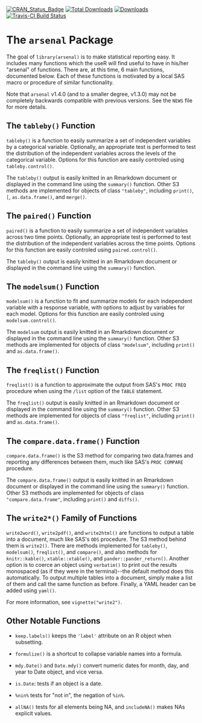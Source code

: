 
[![CRAN_Status_Badge](http://www.r-pkg.org/badges/version/arsenal)](https://CRAN.R-project.org/package=arsenal)
[![Total Downloads](http://cranlogs.r-pkg.org/badges/grand-total/arsenal)](https://CRAN.R-project.org/package=arsenal)
[![Downloads](http://cranlogs.r-pkg.org/badges/arsenal)](https://CRAN.R-project.org/package=arsenal)
[![Travis-CI Build Status](https://travis-ci.org/eheinzen/arsenal.svg?branch=master)](https://travis-ci.org/eheinzen/arsenal)

# The `arsenal` Package

The goal of `library(arsenal)` is to make statistical reporting easy. It includes many functions which the useR will find useful to have
in his/her "arsenal" of functions. There are, at this time, 6 main functions, documented below. Each of these functions is
motivated by a local SAS macro or procedure of similar functionality.

Note that `arsenal` v1.4.0 (and to a smaller degree, v1.3.0) may not be completely backwards compatible with previous versions.
See the `NEWS` file for more details.

## The `tableby()` Function

`tableby()` is a function to easily summarize a set of independent variables by a categorical variable.
Optionally, an appropriate test is performed to test the distribution of the independent variables across
the levels of the categorical variable. Options for this function are easily controled using `tableby.control()`.

The `tableby()` output is easily knitted in an Rmarkdown document or displayed in the command line using the `summary()` function.
Other S3 methods are implemented for objects of class `"tableby"`, including `print()`, `[`, `as.data.frame()`, and `merge()`.

## The `paired()` Function

`paired()` is a function to easily summarize a set of independent variables across two time points.
Optionally, an appropriate test is performed to test the distribution of the independent variables across
the time points. Options for this function are easily controled using `paired.control()`.

The `tableby()` output is easily knitted in an Rmarkdown document or displayed in the command line using the `summary()` function.

## The `modelsum()` Function

`modelsum()` is a function to fit and summarize models for each independent variable with a response variable,
with options to adjust by variables for each model. Options for this function are easily controled using `modelsum.control()`.

The `modelsum` output is easily knitted in an Rmarkdown document or displayed in the command line using the `summary()` function.
Other S3 methods are implemented for objects of class `"modelsum"`, including `print()` and `as.data.frame()`.

## The `freqlist()` Function

`freqlist()` is a function to approximate the output from SAS's `PROC FREQ` procedure when using the `/list` option of the `TABLE` statement.

The `freqlist()` output is easily knitted in an Rmarkdown document or displayed in the command line using the `summary()` function.
Other S3 methods are implemented for objects of class `"freqlist"`, including `print()` and `as.data.frame()`.

## The `compare.data.frame()` Function

`compare.data.frame()` is the S3 method for comparing two data.frames and reporting any differences between them,
much like SAS's `PROC COMPARE` procedure.

The `compare.data.frame()` output is easily knitted in an Rmarkdown document or displayed in the command line using the `summary()` function.
Other S3 methods are implemented for objects of class `"compare.data.frame"`, including `print()` and `diffs()`.

## The `write2*()` Family of Functions

`write2word()`, `write2pdf()`, and `write2html()` are functions to output a table into a document, much like SAS's `ODS` procedure.
  The S3 method behind them is `write2()`. There are methods implemented for `tableby()`, `modelsum()`, `freqlist()`, and `compare()`, and
  also methods for `knitr::kable()`, `xtable::xtable()`, and `pander::pander_return()`. Another option is to coerce an object using
  `verbatim()` to print out the results monospaced (as if they were in the terminal)--the default method does this automatically.
  To output multiple tables into a document, simply make a list of them and call the same function as before. Finally, a YAML
  header can be added using `yaml()`.
  
  For more information, see `vignette("write2")`.

## Other Notable Functions

* `keep.labels()` keeps the `'label'` attribute on an R object when subsetting.

* `formulize()` is a shortcut to collapse variable names into a formula.

* `mdy.Date()` and `Date.mdy()` convert numeric dates for month, day, and year to Date object, and vice versa.

* `is.Date`: tests if an object is a date.

* `%nin%` tests for "not in", the negation of `%in%`.

* `allNA()` tests for all elements being NA, and `includeNA()` makes NAs explicit values.
